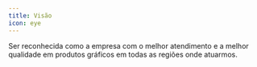 ```yaml
---
title: Visão
icon: eye
---
```


Ser reconhecida como a empresa com o melhor atendimento e a melhor qualidade em produtos gráficos em todas as regiões onde atuarmos.